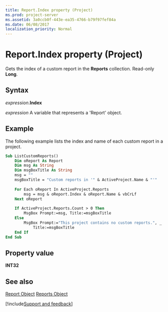 ```yaml
---
title: Report.Index property (Project)
ms.prod: project-server
ms.assetid: 3a0ccb0f-443e-ea35-4766-b79f97fef84a
ms.date: 06/08/2017
localization_priority: Normal
---
```



# Report.Index property (Project)
Gets the index of a custom report in the  **Reports** collection. Read-only **Long**.

## Syntax

_expression_.**Index**

 _expression_ A variable that represents a 'Report' object.


## Example

The following example lists the index and name of each custom report in a project.


```vb
Sub ListCustomReports()
    Dim oReport As Report
    Dim msg As String
    Dim msgBoxTitle As String
    msg = ""
    msgBoxTitle = "Custom reports in '" & ActiveProject.Name & "'"
    
    For Each oReport In ActiveProject.Reports
        msg = msg & oReport.Index & oReport.Name & vbCrLf
    Next oReport
        
    If ActiveProject.Reports.Count > 0 Then
        MsgBox Prompt:=msg, Title:=msgBoxTitle
    Else
        MsgBox Prompt:="This project contains no custom reports.", _
            Title:=msgBoxTitle
    End If
End Sub
```


## Property value

 **INT32**


## See also


[Report Object](Project.report.md)
[Reports Object](Project.reports.md)

[!include[Support and feedback](~/includes/feedback-boilerplate.md)]